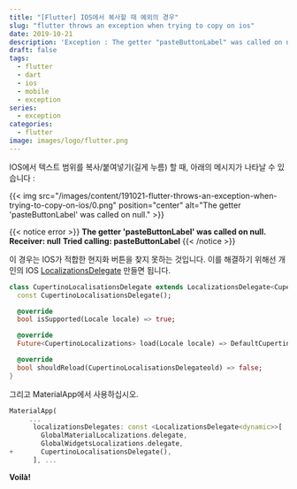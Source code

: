 ```yaml
---
title: "[Flutter] IOS에서 복사할 때 예외의 경우"
slug: "flutter throws an exception when trying to copy on ios"
date: 2019-10-21
description: 'Exception : The getter "pasteButtonLabel" was called on null'
draft: false
tags:
  - flutter
  - dart
  - ios
  - mobile
  - exception
series:
  - exception
categories:
  - flutter
image: images/logo/flutter.png
---
```


IOS에서 텍스트 범위를 복사/붙여넣기(길게 누름) 할 때, 아래의 메시지가 나타날 수 있습니다 :

{{< img src="/images/content/191021-flutter-throws-an-exception-when-trying-to-copy-on-ios/0.png" position="center" alt="The getter 'pasteButtonLabel' was called on null." >}}

{{< notice error >}}
**The getter 'pasteButtonLabel' was called on null.**
**Receiver: null**
**Tried calling: pasteButtonLabel**
{{< /notice >}}

이 경우는 IOS가 적합한 현지화 버튼을 찾지 못하는 것입니다.
이를 해결하기 위해선 개인의 IOS [LocalizationsDelegate](https://api.flutter.dev/flutter/widgets/LocalizationsDelegate-class.html) 만들면 됩니다.

```dart
class CupertinoLocalisationsDelegate extends LocalizationsDelegate<CupertinoLocalizations> {
  const CupertinoLocalisationsDelegate();

  @override
  bool isSupported(Locale locale) => true;

  @override
  Future<CupertinoLocalizations> load(Locale locale) => DefaultCupertinoLocalizations.load(locale);

  @override
  bool shouldReload(CupertinoLocalisationsDelegateold) => false;
}
```

그리고 MaterialApp에서 사용하십시오.

```dart {hl_lines=[6]}
MaterialApp(
     ...
      localizationsDelegates: const <LocalizationsDelegate<dynamic>>[
        GlobalMaterialLocalizations.delegate,
        GlobalWidgetsLocalizations.delegate,
+       CupertinoLocalisationsDelegate(),
      ], ...
```

**Voilà!**
